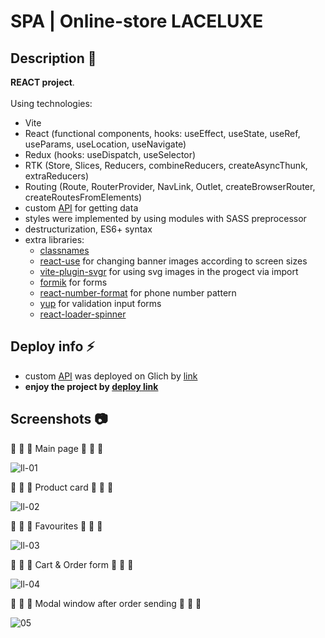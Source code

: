# SPA | Online-store LACELUXE

## Description :page_facing_up:
**REACT project**.<br><br>
Using technologies:
- Vite
- React (functional components, hooks: useEffect, useState, useRef, useParams, useLocation, useNavigate)
- Redux (hooks: useDispatch, useSelector)
- RTK (Store, Slices, Reducers, combineReducers, createAsyncThunk, extraReducers)
- Routing (Route, RouterProvider, NavLink, Outlet, createBrowserRouter, createRoutesFromElements)
- custom [API](https://github.com/PesukarhuTG/api_inspired) for getting data
- styles were implemented by using modules with SASS preprocessor
- destructurization, ES6+ syntax
- extra libraries:
    - [classnames](https://www.npmjs.com/package/classnames)
    - [react-use](https://www.npmjs.com/package/react-use) for changing banner images according to screen sizes
    - [vite-plugin-svgr](https://www.npmjs.com/package/vite-plugin-svgr) for using svg images in the progect via import
    - [formik](https://www.npmjs.com/package/formik) for forms
    - [react-number-format](https://www.npmjs.com/package/react-number-format) for phone number pattern
    - [yup](https://www.npmjs.com/package/yup) for validation input forms
    - [react-loader-spinner](https://mhnpd.github.io/react-loader-spinner/) 



## Deploy info :zap:
- custom [API](https://github.com/PesukarhuTG/api_inspired) was deployed on Glich by [link](https://honorable-different-buckthorn.glitch.me/)
- **enjoy the project by <a href="https://react-inspired.vercel.app/" target="_blank">deploy link</a>**



## Screenshots :camera:
:small_orange_diamond: :small_orange_diamond: :small_orange_diamond: Main page :small_orange_diamond: :small_orange_diamond: :small_orange_diamond:

![ll-01](https://github.com/PesukarhuTG/react-inspired/assets/39487464/47a17539-27c0-41f7-807c-f52419778984)

:small_orange_diamond: :small_orange_diamond: :small_orange_diamond: Product card :small_orange_diamond: :small_orange_diamond: :small_orange_diamond:

![ll-02](https://github.com/PesukarhuTG/react-inspired/assets/39487464/3478253d-8eda-4af7-94cb-9bf95ddc47e4)

:small_orange_diamond: :small_orange_diamond: :small_orange_diamond: Favourites :small_orange_diamond: :small_orange_diamond: :small_orange_diamond:

![ll-03](https://github.com/PesukarhuTG/react-inspired/assets/39487464/354ab8f6-312f-4c31-bf3b-310e37e344c5)

:small_orange_diamond: :small_orange_diamond: :small_orange_diamond: Cart & Order form :small_orange_diamond: :small_orange_diamond: :small_orange_diamond:

![ll-04](https://github.com/PesukarhuTG/react-inspired/assets/39487464/6ba7db55-6556-44fc-8a4e-68f232ae7779)

:small_orange_diamond: :small_orange_diamond: :small_orange_diamond: Modal window after order sending :small_orange_diamond: :small_orange_diamond: :small_orange_diamond:

![05](https://github.com/PesukarhuTG/react-inspired/assets/39487464/8aef0b32-2ad1-4434-b6c9-bd95831fe154)
